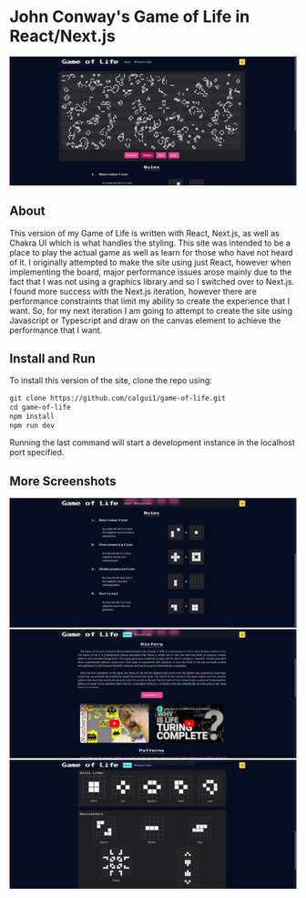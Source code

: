 # John Conway's Game of Life in React/Next.js

<img src="/public/images/screenshotMain.png">

## About

This version of my Game of Life is written with React, Next.js, as well as Chakra UI which is what handles the styling. This site was intended to be a place to play the actual game as well as learn for those who have not heard of it. I originally attempted to make the site using just React, however when implementing the board, major performance issues arose mainly due to the fact that I was not using a graphics library and so I switched over to Next.js. I found more success with the Next.js iteration, however there are performance constraints that limit my ability to create the experience that I want. So, for my next iteration I am going to attempt to create the site using Javascript or Typescript and draw on the canvas element to achieve the performance that I want.

## Install and Run

To install this version of the site, clone the repo using:

```
git clone https://github.com/calgui1/game-of-life.git
cd game-of-life
npm install
npm run dev
```

Running the last command will start a development instance in the localhost port specified.

## More Screenshots
<img src="/public/images/screenshotRules.png">
<img src="/public/images/screenshotAbout.png">
<img src="/public/images/screenshotPatterns.png">
